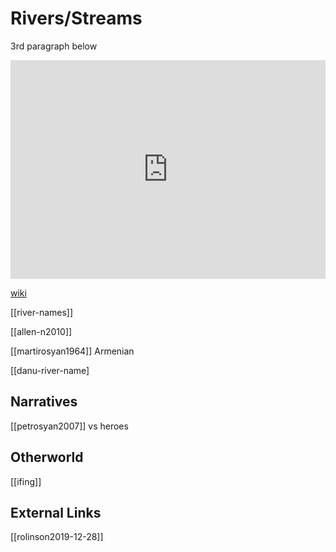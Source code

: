 # Rivers/Streams

3rd paragraph below
<iframe width="100%" height="350" frameborder="0" allow="accelerometer; autoplay; clipboard-write; encrypted-media; gyroscope; picture-in-picture" allowfullscreen src="https://en.wikipedia.org/wiki/Proto-Indo-European-mythology#Other-propositions-3"></iframe>

[wiki](https://en.wikipedia.org/wiki/Proto-Indo-European-mythology#Other-propositions-3)

[[river-names]]

[[allen-n2010]]

[[martirosyan1964]] Armenian

[[danu-river-name]

## Narratives
[[petrosyan2007]] vs heroes


## Otherworld
[[ifing]]

## External Links
[[rolinson2019-12-28]]